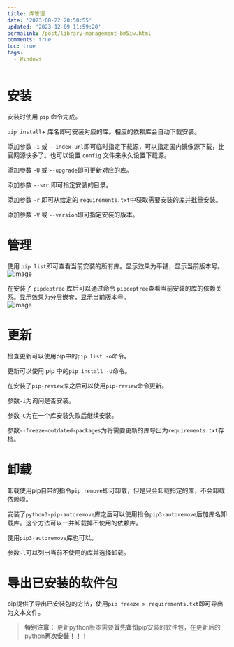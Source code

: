 ```yaml
---
title: 库管理
date: '2023-08-22 20:50:55'
updated: '2023-12-09 11:59:20'
permalink: /post/library-management-bm5iw.html
comments: true
toc: true
tags:
  - Windows
---
```





# 安装

安装时使用 `pip` ​命令完成。

​`pip install`​+ 库名即可安装对应的库。相应的依赖库会自动下载安装。

添加参数 `-i` ​或 `--index-url` ​即可临时指定下载源，可以指定国内镜像源下载，比官网源快多了。也可以设置 `config` ​文件来永久设置下载源。

添加参数 `-U` ​或 `--upgrade` ​即可更新对应的库。

添加参数 `--src` ​即可指定安装的目录。

添加参数 `-r` ​即可从给定的 `requirements.txt` ​中获取需要安装的库并批量安装。

添加参数 `-V` ​或 `--version` ​即可指定安装的版本。

# 管理

使用 `pip list`​​ 即可查看当前安装的所有库。显示效果为平铺，显示当前版本号。  
​![image](https://cdn-res.emptylight.cn/share/img/image-20230822210807-219e2zz.png "pip")​

在安装了 `pipdeptree`​​​ 库后可以通过命令 `pipdeptree`​​​ 查看当前安装的库的依赖关系。显示效果为分层嵌套，显示当前版本号。  
​![image](https://cdn-res.emptylight.cn/share/img/image-20230822210901-vh7ipbs.png "pipdeptree")​

# 更新

检查更新可以使用pip中的`pip list -o`​命令。

更新可以使用 pip 中的`pip install -U`​命令。

在安装了`pip-review`​库之后可以使用`pip-review`​命令更新。

参数`-i`​为询问是否安装。

参数`-C`​为在一个库安装失败后继续安装。

参数`--freeze-outdated-packages`​为将需要更新的库导出为`requirements.txt`​存档。

# 卸载

卸载使用pip自带的指令`pip remove`​即可卸载，但是只会卸载指定的库，不会卸载依赖项。

安装了`python3-pip-autoremove`​库之后可以使用指令`pip3-autoremove`​后加库名卸载库。这个方法可以一并卸载掉不使用的依赖库。

使用`pip3-autoremove`​库也可以。

参数`-l`​可以列出当前不使用的库并选择卸载。

# 导出已安装的软件包

pip提供了导出已安装包的方法，使用`pip freeze > requirements.txt`​即可导出为文本文件。

> <span style="font-weight: bold;" data-type="strong">特别注意：</span> 更新python版本需要<span style="font-weight: bold;" data-type="strong">首先备份</span>pip安装的软件包，在更新后的python<span style="font-weight: bold;" data-type="strong">再次安装！！！</span>
